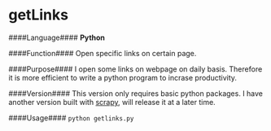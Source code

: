 # getLinks #

####Language####
**Python**

####Function####
Open specific links on certain page. 

####Purpose#### 
I open some links on webpage on daily basis. Therefore it is more efficient to write a python program to incrase productivity. 

####Version####
This version only requires basic python packages. I have another version built with [scrapy](https://scrapy.org/), will release it at a later time.

####Usage####
`python getlinks.py`